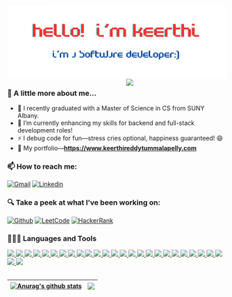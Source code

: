 <img align='center' src="/assets/intro.png"> <br/>
<img align='right' src="https://cdn.dribbble.com/users/4055494/screenshots/15215756/media/d2b66c4ca0192aa26d103448b3d1518b.gif" width="230">
</em></p>

### 👻 A little more about me...

- 📖 I recently graduated with a Master of Science in CS from SUNY Albany.
- 🌱 I’m currently enhancing my skills for backend and full-stack development roles!
- ⚡ I debug code for fun—stress cries optional, happiness guaranteed! 😄
- 🤘 My portfolio—**https://www.keerthireddytummalapelly.com**

### 📫 How to reach me:

[![Gmail](https://img.shields.io/badge/-Gmail-c14438?style=flat&logo=Gmail&logoColor=white)](mailto:tummalapellykeerthireddy@gmail.com)
[![Linkedin](https://img.shields.io/badge/-LinkedIn-blue?style=flat&logo=Linkedin&logoColor=white)](https://www.linkedin.com/in/keerthi-reddy-tummalapelly/)

### 🔍 Take a peek at what I’ve been working on:

[![Github](https://img.shields.io/badge/-Github-000?style=flat&logo=Github&logoColor=white)](https://github.com/keerthireddytummalapelly)
[![LeetCode](https://img.shields.io/badge/-LeetCode-0077B5?style=flat&logo=LeetCode&logoColor=white)](https://leetcode.com/u/keerthireddy19/)
[![HackerRank](https://img.shields.io/badge/-HackerRank-2EC866?style=flat&logo=HackerRank&logoColor=white)](https://www.hackerrank.com/tummalapellykee1)

### 👨🏻‍💻 Languages and Tools <br />

<a href="https://www.python.org/" target="_blank">
  <img src="https://cdn.jsdelivr.net/gh/devicons/devicon/icons/python/python-original.svg" width="40">
</a>
<a href="https://www.java.com/en/" target="_blank">
  <img src="https://cdn.jsdelivr.net/gh/devicons/devicon/icons/java/java-original.svg" width="40">
</a>
<a href="https://devdocs.io/c/" target="_blank">
  <img src="https://cdn.jsdelivr.net/gh/devicons/devicon/icons/c/c-original.svg" width="40">
</a>
<a href="https://www.javascript.com/" target="_blank">
  <img src="https://cdn.jsdelivr.net/gh/devicons/devicon/icons/javascript/javascript-original.svg" width="40">
</a>
<a href="https://www.typescriptlang.org/" target="_blank">
  <img src="https://cdn.jsdelivr.net/gh/devicons/devicon/icons/typescript/typescript-original.svg" width="40">
</a>
<a href="https://aws.amazon.com/" target="_blank">
  <img src="https://cdn.jsdelivr.net/gh/devicons/devicon/icons/amazonwebservices/amazonwebservices-original-wordmark.svg" width="40">
</a>
<a href="https://www.docker.com/" target="_blank">
  <img src="https://cdn.jsdelivr.net/gh/devicons/devicon/icons/docker/docker-original.svg" width="40">
</a>
<a href="https://html.com/" target="_blank">
  <img src="https://cdn.jsdelivr.net/gh/devicons/devicon/icons/html5/html5-original.svg" width="40">
</a>
<a href="https://www.w3.org/Style/CSS/" target="_blank">
  <img src="https://cdn.jsdelivr.net/gh/devicons/devicon/icons/css3/css3-original.svg" width="40">
</a>
<a href="https://angular.io/" target="_blank">
  <img src="https://cdn.jsdelivr.net/gh/devicons/devicon/icons/angularjs/angularjs-original.svg" width="40">
</a>
<a href="https://nodejs.org/en/" target="_blank">
  <img src="https://cdn.jsdelivr.net/gh/devicons/devicon/icons/nodejs/nodejs-original.svg" width="40">
</a>
<a href="https://fastapi.tiangolo.com/" target="_blank">
  <img src="https://cdn.jsdelivr.net/gh/devicons/devicon/icons/fastapi/fastapi-original.svg" width="40">
</a>
<a href="https://spring.io/projects/spring-boot" target="_blank">
  <img src="https://cdn.jsdelivr.net/gh/devicons/devicon/icons/spring/spring-original.svg" width="40">
</a>
<a href="https://www.djangoproject.com/" target="_blank">
  <img src="https://cdn.jsdelivr.net/gh/devicons/devicon/icons/django/django-plain.svg" width="40">
</a>
<a href="https://jestjs.io/" target="_blank">
  <img src="https://cdn.jsdelivr.net/gh/devicons/devicon/icons/jest/jest-plain.svg" width="40">
</a>
<a href="https://junit.org/junit5/" target="_blank">
  <img src="https://cdn.jsdelivr.net/gh/devicons/devicon/icons/java/java-original.svg" width="40">
</a>
<a href="https://www.mysql.com/" target="_blank">
  <img src="https://cdn.jsdelivr.net/gh/devicons/devicon/icons/mysql/mysql-original.svg" width="40">
</a>
<a href="https://www.mongodb.com/" target="_blank">
  <img src="https://cdn.jsdelivr.net/gh/devicons/devicon/icons/mongodb/mongodb-original.svg" width="40">
</a>
<a href="https://www.postgresql.org/" target="_blank">
  <img src="https://cdn.jsdelivr.net/gh/devicons/devicon/icons/postgresql/postgresql-original.svg" width="40">
</a>
<a href="https://azure.microsoft.com/en-us" target="_blank">
  <img src="https://cdn.jsdelivr.net/gh/devicons/devicon/icons/azure/azure-original.svg" width="40">
</a>
<a href="https://expressjs.com/" target="_blank">
  <img src="https://cdn.jsdelivr.net/gh/devicons/devicon/icons/express/express-original.svg" width="40">
</a>
<a href="https://nextjs.org/" target="_blank">
  <img src="https://cdn.jsdelivr.net/gh/devicons/devicon/icons/nextjs/nextjs-original.svg" width="40">
</a>
<a href="https://www.postman.com/" target="_blank">
  <img src="https://cdn.jsdelivr.net/gh/devicons/devicon/icons/postman/postman-original.svg" width="40">
</a>
<a href="https://www.figma.com/" target="_blank">
  <img src="https://cdn.jsdelivr.net/gh/devicons/devicon/icons/figma/figma-original.svg" width="40">
</a>
<a href="https://git-scm.com/" target="_blank">
  <img src="https://cdn.jsdelivr.net/gh/devicons/devicon/icons/git/git-original.svg" width="40">
</a>
<a href="https://www.linux.org/" target="_blank">
  <img src="https://cdn.jsdelivr.net/gh/devicons/devicon/icons/linux/linux-original.svg" width="40">
</a>
<a href="https://en.wikipedia.org/wiki/CI/CD" target="_blank">
  <img src="https://cdn.jsdelivr.net/gh/devicons/devicon/icons/github/github-original.svg" width="40">
</a>
<br/>
<br/>

| <a href="#"><img align="center" src="https://github-readme-stats.vercel.app/api?username=keerthireddytummalapelly&show_icons=true&include_all_commits=true&theme=buefy&hide_border=true" alt="Anurag's github stats" /></a> | <a href="#"><img align="center" src="https://github-readme-stats.vercel.app/api/top-langs/?username=keerthireddytummalapelly&layout=compact&theme=buefy&hide_border=true" /></a> |
| --------------------------------------------------------------------------------------------------------------------------------------------------------------------------------------------------------------------------- | -------------------------------------------------------------------------------------------------------------------------------------------------------------------------------- |
